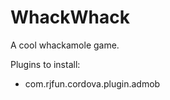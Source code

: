 WhackWhack
==========

A cool whackamole game.

Plugins to install:

- com.rjfun.cordova.plugin.admob
